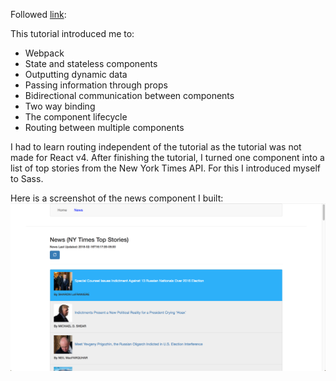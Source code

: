 Followed [link](https://www.youtube.com/playlist?list=PL55RiY5tL51oyA8euSROLjMFZbXaV7skS "Academind's tutorial 'ReactJS Basics'"):

This tutorial introduced me to:
* Webpack
* State and stateless components
* Outputting dynamic data
* Passing information through props
* Bidirectional communication between components
* Two way binding
* The component lifecycle
* Routing between multiple components

I had to learn routing independent of the tutorial as the tutorial was not made
for React v4. After finishing the tutorial, I turned one component into a list
of top stories from the New York Times API. For this I introduced myself to Sass.

Here is a screenshot of the news component I built:
![News Component](news_component_screenshot.png "News Component")
